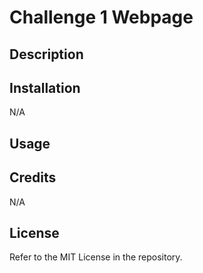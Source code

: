# Challenge 1 Webpage 

## Description


## Installation

N/A

## Usage


## Credits

N/A

## License

Refer to the MIT License in the repository.

